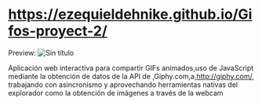 # https://ezequieldehnike.github.io/Gifos-proyect-2/

Preview:
![Sin título](https://user-images.githubusercontent.com/80302600/147601653-e216322c-9164-4fd9-ae4f-19f86ffb3a93.png)

Aplicación web interactiva para compartir GIFs animados,uso de JavaScript mediante la obtención de datos de la API de ,Giphy.com,a,http://giphy.com/, trabajando con asincronismo y aprovechando herramientas nativas del explorador como la obtención de imágenes a través de la webcam
